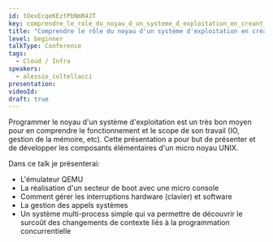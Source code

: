 ```yaml
---
id: tOexEcqeKEztPbNmR4JT
key: comprendre_le_role_du_noyau_d_un_systeme_d_exploitation_en_creant_un_from_scratch
title: "Comprendre le rôle du noyau d'un système d'exploitation en créant un from scratch"
level: beginner
talkType: Conference 
tags:
  - Cloud / Infra
speakers:
  - alessio_coltellacci
presentation:
videoId:
draft: true
---
```

Programmer le noyau d'un système d'exploitation est un très bon moyen pour en comprendre le fonctionnement et le scope de son travail (IO, gestion de la mémoire, etc).
Cette présentation a pour but de présenter et de développer les composants élémentaires d'un micro noyau UNIX.

Dans ce talk je présenterai:
- L'émulateur QEMU
- La réalisation d'un secteur de boot avec une micro console
- Comment gérer les interruptions hardware (clavier) et software
- La gestion des appels systèmes
- Un système multi-process simple qui va permettre de découvrir le surcoût des changements de contexte liés à la programmation concurrentielle
